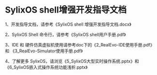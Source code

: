 # SylixOS shell增强开发指导文档

1、开发指导文档，请参考《SylixOS shell 增强开发指导文档.docx》

2、SylixOS Shell 命令行，请参考《SylixOS shell用户手册.pdf》

3、IDE 和 硬件仿真虚拟机使用请参考doc下的《2_RealEvo-IDE使用手册.pdf》 和 《3_RealEvo-Simulator使用手册.pdf》

4、了解更多 SylixOS，请浏览《5_SylixOS大型实时操作系统.pptx》和《6_SylixOS嵌入式操作系统功能浅析.pptx》